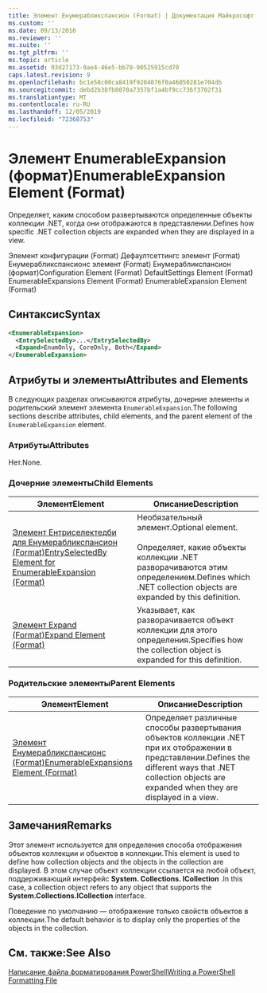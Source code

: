 ```yaml
---
title: Элемент Енумерабликспансион (Format) | Документация Майкрософт
ms.custom: ''
ms.date: 09/13/2016
ms.reviewer: ''
ms.suite: ''
ms.tgt_pltfrm: ''
ms.topic: article
ms.assetid: 93d27173-9ae4-46e5-bb78-90525915cd70
caps.latest.revision: 9
ms.openlocfilehash: bc1e58c00ca8419f9204076f0a46050281e704db
ms.sourcegitcommit: debd2b38fb8070a7357bf1a4bf9cc736f3702f31
ms.translationtype: MT
ms.contentlocale: ru-RU
ms.lasthandoff: 12/05/2019
ms.locfileid: "72368753"
---
```

# <a name="enumerableexpansion-element-format"></a><span data-ttu-id="465f3-102">Элемент EnumerableExpansion (формат)</span><span class="sxs-lookup"><span data-stu-id="465f3-102">EnumerableExpansion Element (Format)</span></span>

<span data-ttu-id="465f3-103">Определяет, каким способом развертываются определенные объекты коллекции .NET, когда они отображаются в представлении.</span><span class="sxs-lookup"><span data-stu-id="465f3-103">Defines how specific .NET collection objects are expanded when they are displayed in a view.</span></span>

<span data-ttu-id="465f3-104">Элемент конфигурации (Format) Дефаултсеттингс элемент (Format) Енумерабликспансионс элемент (Format) Енумерабликспансион (формат)</span><span class="sxs-lookup"><span data-stu-id="465f3-104">Configuration Element (Format) DefaultSettings Element (Format) EnumerableExpansions Element (Format) EnumerableExpansion Element (Format)</span></span>

## <a name="syntax"></a><span data-ttu-id="465f3-105">Синтаксис</span><span class="sxs-lookup"><span data-stu-id="465f3-105">Syntax</span></span>

```xml
<EnumerableExpansion>
  <EntrySelectedBy>...</EntrySelectedBy>
  <Expand>EnumOnly, CoreOnly, Both</Expand>
</EnumerableExpansion>
```

## <a name="attributes-and-elements"></a><span data-ttu-id="465f3-106">Атрибуты и элементы</span><span class="sxs-lookup"><span data-stu-id="465f3-106">Attributes and Elements</span></span>

<span data-ttu-id="465f3-107">В следующих разделах описываются атрибуты, дочерние элементы и родительский элемент элемента `EnumerableExpansion`.</span><span class="sxs-lookup"><span data-stu-id="465f3-107">The following sections describe attributes, child elements, and the parent element of the `EnumerableExpansion` element.</span></span>

### <a name="attributes"></a><span data-ttu-id="465f3-108">Атрибуты</span><span class="sxs-lookup"><span data-stu-id="465f3-108">Attributes</span></span>

<span data-ttu-id="465f3-109">Нет.</span><span class="sxs-lookup"><span data-stu-id="465f3-109">None.</span></span>

### <a name="child-elements"></a><span data-ttu-id="465f3-110">Дочерние элементы</span><span class="sxs-lookup"><span data-stu-id="465f3-110">Child Elements</span></span>

|<span data-ttu-id="465f3-111">Элемент</span><span class="sxs-lookup"><span data-stu-id="465f3-111">Element</span></span>|<span data-ttu-id="465f3-112">Описание</span><span class="sxs-lookup"><span data-stu-id="465f3-112">Description</span></span>|
|-------------|-----------------|
|[<span data-ttu-id="465f3-113">Элемент Ентриселектедби для Енумерабликспансион (Format)</span><span class="sxs-lookup"><span data-stu-id="465f3-113">EntrySelectedBy Element for EnumerableExpansion (Format)</span></span>](./entryselectedby-element-for-enumerableexpansion-format.md)|<span data-ttu-id="465f3-114">Необязательный элемент.</span><span class="sxs-lookup"><span data-stu-id="465f3-114">Optional element.</span></span><br /><br /> <span data-ttu-id="465f3-115">Определяет, какие объекты коллекции .NET разворачиваются этим определением.</span><span class="sxs-lookup"><span data-stu-id="465f3-115">Defines which .NET collection objects are expanded by this definition.</span></span>|
|[<span data-ttu-id="465f3-116">Элемент Expand (Format)</span><span class="sxs-lookup"><span data-stu-id="465f3-116">Expand Element (Format)</span></span>](./expand-element-format.md)|<span data-ttu-id="465f3-117">Указывает, как разворачивается объект коллекции для этого определения.</span><span class="sxs-lookup"><span data-stu-id="465f3-117">Specifies how the collection object is expanded for this definition.</span></span>|

### <a name="parent-elements"></a><span data-ttu-id="465f3-118">Родительские элементы</span><span class="sxs-lookup"><span data-stu-id="465f3-118">Parent Elements</span></span>

|<span data-ttu-id="465f3-119">Элемент</span><span class="sxs-lookup"><span data-stu-id="465f3-119">Element</span></span>|<span data-ttu-id="465f3-120">Описание</span><span class="sxs-lookup"><span data-stu-id="465f3-120">Description</span></span>|
|-------------|-----------------|
|[<span data-ttu-id="465f3-121">Элемент Енумерабликспансионс (Format)</span><span class="sxs-lookup"><span data-stu-id="465f3-121">EnumerableExpansions Element (Format)</span></span>](./enumerableexpansions-element-format.md)|<span data-ttu-id="465f3-122">Определяет различные способы развертывания объектов коллекции .NET при их отображении в представлении.</span><span class="sxs-lookup"><span data-stu-id="465f3-122">Defines the different ways that .NET collection objects are expanded when they are displayed in a view.</span></span>|

## <a name="remarks"></a><span data-ttu-id="465f3-123">Замечания</span><span class="sxs-lookup"><span data-stu-id="465f3-123">Remarks</span></span>

<span data-ttu-id="465f3-124">Этот элемент используется для определения способа отображения объектов коллекции и объектов в коллекции.</span><span class="sxs-lookup"><span data-stu-id="465f3-124">This element is used to define how collection objects and the objects in the collection are displayed.</span></span> <span data-ttu-id="465f3-125">В этом случае объект коллекции ссылается на любой объект, поддерживающий интерфейс **System. Collections. ICollection** .</span><span class="sxs-lookup"><span data-stu-id="465f3-125">In this case, a collection object refers to any object that supports the  **System.Collections.ICollection** interface.</span></span>

<span data-ttu-id="465f3-126">Поведение по умолчанию — отображение только свойств объектов в коллекции.</span><span class="sxs-lookup"><span data-stu-id="465f3-126">The default behavior is to display only the properties of the objects in the collection.</span></span>

## <a name="see-also"></a><span data-ttu-id="465f3-127">См. также:</span><span class="sxs-lookup"><span data-stu-id="465f3-127">See Also</span></span>

[<span data-ttu-id="465f3-128">Написание файла форматирования PowerShell</span><span class="sxs-lookup"><span data-stu-id="465f3-128">Writing a PowerShell Formatting File</span></span>](./writing-a-powershell-formatting-file.md)
